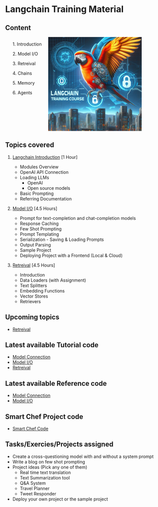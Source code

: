 # **Langchain Training Material**



## Content
<!-- 1. Introduction
2. Model I/O
3. Retreival
4. Chains
5. Memory
6. Agents -->

<div class="columns">
    <div class="column-left">
        <ol>1. Introduction</ol>
        <ol>2. Model I/O</ol>
        <ol>3. Retreival</ol>
        <ol>4. Chains</ol>
        <ol>5. Memory</ol>
        <ol>6. Agents</ol>
    </div>
    <div class="column-right">
        <img src='img/langchain_thumbnail.png' width=300px>
    </div>
</div>


## Topics covered

1. [Langchain Introduction](https://saisrinivas-samoju.github.io/langchain_training/introduction/) [1 Hour]
    * Modules Overview
    * OpenAI API Connection
    * Loading LLMs
        * OpenAI
        * Open source models
    * Basic Prompting
    * Referring Documentation

2. [Model I/O](https://saisrinivas-samoju.github.io/langchain_training/model_io/) [4.5 Hours]
    * Prompt for text-completion and chat-completion models
    * Response Caching
    * Few Shot Prompting
    * Prompt Templating
    * Serialization - Saving & Loading Prompts
    * Output Parsing
    * Sample Project
    * Deploying Project with a Frontend (Local & Cloud)

3. [Retreival](https://saisrinivas-samoju.github.io/langchain_training/retrieval/) [4.5 Hours]
    * Introduction
    * Data Loaders (with Assignment)
    * Text Splitters
    * Embedding Functions
    * Vector Stores
    * Retrievers


## Upcoming topics

<!-- * Deploying Gradio Applications in Hugging Face Spaces -->
* [Retreival](https://python.langchain.com/docs/modules/data_connection/)
    

## Latest available Tutorial code

* [Model Connection](https://github.com/saisrinivas-samoju/langchain_training/blob/main/tutorials/model_connection.ipynb)
* [Model I/O](https://github.com/saisrinivas-samoju/langchain_training/blob/main/tutorials/model_io.ipynb)
* [Retreival](https://github.com/saisrinivas-samoju/langchain_training/blob/main/tutorials/retrieval.ipynb)

## Latest available Reference code

* [Model Connection](https://github.com/saisrinivas-samoju/langchain_training/blob/main/notebooks/model_connection.ipynb)
* [Model I/O](https://github.com/saisrinivas-samoju/langchain_training/blob/main/notebooks/model_io.ipynb)

## Smart Chef Project code
* [Smart Chef Code](https://saisrinivas-samoju.github.io/langchain_training/model_io/#exercise-create-a-smart-chef-bot-that-can-give-you-recipes-based-on-the-available-food-items-you-have-in-your-kitchen)

## Tasks/Exercies/Projects assigned
* Create a cross-questioning model with and without a system prompt
* Write a blog on few shot prompting
* Project ideas (Pick any one of them)
    * Real time text translation
    * Text Summarization tool
    * Q&A System
    * Travel Planner
    * Tweet Responder
* Deploy your own project or the sample project